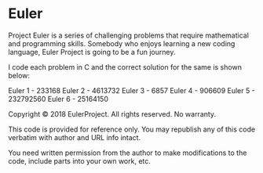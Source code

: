 # Euler
<!-- ![alt text](https://github.com/ravikumark815/EulerProject/blob/master/Euler.jpg) -->

Project Euler is a series of challenging problems that require mathematical and programming skills. Somebody who enjoys learning a new coding language, Euler Project is going to be a fun journey.

I code each problem in C and the correct solution for the same is shown below:

Euler 1 - 233168
Euler 2 - 4613732
Euler 3 - 6857
Euler 4 - 906609
Euler 5 - 232792560
Euler 6 - 25164150






























Copyright © 2018 EulerProject. All rights reserved. No warranty.

This code is provided for reference only. You may republish any of this code verbatim with author and URL info intact.

You need written permission from the author to make modifications to the code, include parts into your own work, etc.
